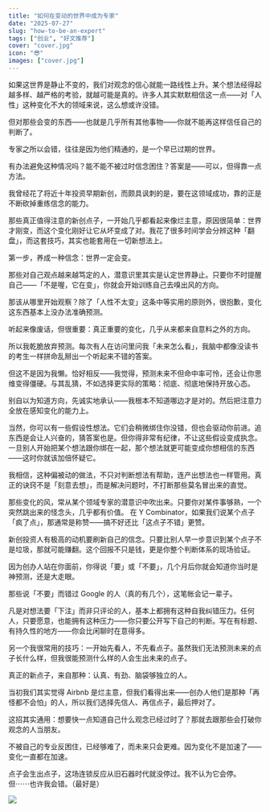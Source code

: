 ```yaml
---
title: "如何在变动的世界中成为专家"
date: "2025-07-27"
slug: "how-to-be-an-expert"
tags: ["创业", "好文推荐"]
cover: "cover.jpg"
icon: "😎"
images: ["cover.jpg"]
---
```

如果这世界是静止不变的，我们对观念的信心就能一路线性上升。某个想法经得起越多样、越严格的考验，就越可能是真的。许多人其实默默相信这一点——对「人性」这种变化不大的领域来说，这么想或许没错。



但对那些会变的东西——也就是几乎所有其他事物——你就不能再这样信任自己的判断了。



专家之所以会错，往往是因为他们精通的，是一个早已过期的世界。



有办法避免这种情况吗？能不能不被过时信念困住？答案是——可以，但得靠一点方法。



我曾经花了将近十年投资早期新创，而颇具讽刺的是，要在这领域成功，靠的正是不断砍掉重练信念的能力。



那些真正值得注意的新创点子，一开始几乎都看起来像烂主意，原因很简单：世界才刚变，而这个变化刚好让它从坏变成了对。我花了很多时间学会分辨这种「翻盘」，而这套技巧，其实也能套用在一切新想法上。



第一步，养成一种信念：世界一定会变。



那些对自己观点越来越笃定的人，潜意识里其实是认定世界静止。只要你不时提醒自己——「不是喔，它在变」，你就会开始训练自己去嗅出风的方向。



那该从哪里开始观察？除了「人性不太变」这条中等实用的原则外，很抱歉，变化这东西基本上没办法准确预测。



听起来像废话，但很重要：真正重要的变化，几乎从来都来自意料之外的方向。



所以我乾脆放弃预测。每次有人在访问里问我「未来怎么看」，我脑中都像没读书的考生一样拼命乱掰出一个听起来不错的答案。



但这不是因为我懒。恰好相反——我觉得，预测未来不但命中率可怜，还会让你思维变得僵硬。与其乱猜，不如选择更实际的策略：彻底、彻底地保持开放心态。



别自以为知道方向，先诚实地承认——我根本不知道哪边才是对的。然后把注意力全放在感知变化的能力上。



当然，你可以有一些假设性想法。它们会稍微绑住你没错，但也会驱动你前进。追东西是会让人兴奋的，猜答案也是。但你得非常有纪律，不让这些假设变成执念。
一旦别人开始把某个想法跟你绑在一起，那个想法就更可能变成你想相信的东西——这时你就该加倍怀疑它。



我相信，这种偏被动的做法，不只对判断想法有帮助，连产出想法也一样管用。真正的诀窍不是「刻意去想」，而是解决问题时，不打断那些莫名冒出来的直觉。



那些变化的风，常从某个领域专家的潜意识中吹出来。只要你对某件事够熟，一个突然跳出来的怪念头，几乎都有价值。
在 Y Combinator，如果我们说某个点子「疯了点」，那通常是称赞——搞不好还比「这点子不错」更赞。



新创投资人有极高的动机要刷新自己的信念。只要比别人早一步意识到某个点子不是垃圾，那就可能赚翻。这个回报不只是钱，更是你整个判断体系的现场验证。



因为创办人站在你面前，你得说「要」或「不要」，几个月后你就会知道你当时是神预测，还是大走眼。



那些说「不要」而错过 Google 的人（真的有几个），这笔帐会记一辈子。



凡是对想法要「下注」而非只评论的人，基本上都拥有这种自我纠错压力。任何人，只要愿意，也能拥有这种压力——你只要公开写下自己的判断。写在有标题、有持久性的地方——你会比闲聊时在意得多。



另一个我很常用的技巧：一开始先看人，不先看点子。虽然我们无法预测未来的点子长什么样，但我很能预测什么样的人会生出未来的点子。



真正的新点子，来自那种：认真、有劲、脑袋够独立的人。



当初我们其实觉得 Airbnb 是烂主意，但我们看得出来——创办人他们是那种「再怪都不会怕」的人，所以我们选择先信人、再信点子，最后押对了。



这招其实通用：想要快一点知道自己什么观念已经过时了？那就去跟那些会打破你观念的人当朋友。



不被自己的专业反困住，已经够难了，而未来只会更难。因为变化不是加速了——变化一直都在加速。



点子会生出点子，这场连锁反应从旧石器时代就没停过。我不认为它会停。
但⋯⋯也许我会错。（最好是）




![](https://prod-files-secure.s3.us-west-2.amazonaws.com/112d0858-5090-4d34-a606-b75eb8d65fd2/46476355-9cf3-4e99-9b7a-3531bc426380/1000202064.png?X-Amz-Algorithm=AWS4-HMAC-SHA256&X-Amz-Content-Sha256=UNSIGNED-PAYLOAD&X-Amz-Credential=ASIAZI2LB466XBI4GCB6%2F20250921%2Fus-west-2%2Fs3%2Faws4_request&X-Amz-Date=20250921T084431Z&X-Amz-Expires=3600&X-Amz-Security-Token=IQoJb3JpZ2luX2VjEIX%2F%2F%2F%2F%2F%2F%2F%2F%2F%2FwEaCXVzLXdlc3QtMiJHMEUCIB%2FeLXWynU3QE6B3rFk%2BweooeIbRlF01cc4Ndd%2BtHjlpAiEAi4xuubUn8OSTlxJB1cRDXUnKfccJF2BEeY67ZOXJP9UqiAQI%2Fv%2F%2F%2F%2F%2F%2F%2F%2F%2F%2FARAAGgw2Mzc0MjMxODM4MDUiDPI4Ml%2BBR9DsLxIy5ircA0QyBZtf7irs%2BuGyUj0ouIZlY8RO2%2FOyTcUvI8PeWQt5g6MukLQHemlS1XODvax%2FX%2FKyXDaExLSTXbsCmfKd4VJXqrsMyzvnQw0cviJDrLKpxXnCheIRXM2WcdqIVkUU6gKTruhuev72YssIABif9wbuEUdgNeqWVRQKS1vc%2FBMOncU5hIDnM0o9NsGMtIooDsDu%2BkTTZ%2FvY6HGglu8aNAVb8QnP%2FFgKyhLeisos%2Fj1Hnr1ZTCf1%2B8456Q8maDGnRnmDUXw73%2BD9GjIHgqTbzV48ovHGArJ9EN8yWNvu4RUSUeTpmAJpC2AFFtsQKCa7%2FgzY5du3GTvp6r7sUUHpi%2B6bNk0k%2BbXXRfS6sUfKqisePiPckMfF65TdX%2FNnEtx39Fvd3I31MeIgJhOF4Azz8lixkeHsYwRMDE3f5VTuX%2B7mHhFWrqBiJ8D4VDUz83eadwyM1gp3RxqJK9BDGPiTi1KToZQqgTb9h3n3sfcUmo7AD%2FTpi39p476NxgpSd34uR8IeWujB51IKAKhHDcE3wbSstIiFqP0JGDtO4cCC3qo4rjZOOYNnz37zTVt2y1l2m%2BBxzfMS%2BWbYRTP8Ge6SYB0SGYst2dWoBtWAJG7F1LB28lLHeM%2BZ5NIPDggzMIr%2FvcYGOqUBridxsTjYkLvO%2Bu1%2B026157Va1kXB0R5HQc0drPLjETfjJKwDSTMex5nF%2FWuhngVpmBnap1I6iT4uCr0D7dikeFAG5Vbg8cO7jqQFLqSnGsEWeeJPYSqUVdJirnevDn2sI58Al0Nj2iJ2c%2BG5WSyWo8QxhshgMOMKk%2FzDPjaNfgD72Rl0gkor4dJQjaZ7modv2ghFjLXyVUmkyoCuEY8pnUMZa0%2B2&X-Amz-Signature=eb6cf495a011bea2f9d4f7370bf074da5e65b3b8d26f172be651be33a282c743&X-Amz-SignedHeaders=host&x-amz-checksum-mode=ENABLED&x-id=GetObject)

